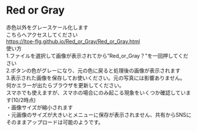 # Red or Gray
赤色以外をグレースケール化します  
こちらへアクセスしてください  
https://ltoe-flg.github.io/Red_or_Gray/Red_or_Gray.html  
使い方  
1.ファイルを選択して画像が表示されてから”Red_or_Gray？"を一回押してください  
2.ボタンの色がグレーになり、元の色に戻ると処理後の画像が表示されます  
3.表示された画像を保存してお使いください。元の写真には影響ありません。  
何かエラーが出たらブラウザを更新してください。  
スマホでも使えますが、スマホの場合にのみ起こる現象をいくつか確認しています(10/2時点)  
・画像サイズが縮小されます  
・元画像のサイズが大きいとメニューに保存が表示されません、共有からSNSにそのままアップロードは可能のようです。  
